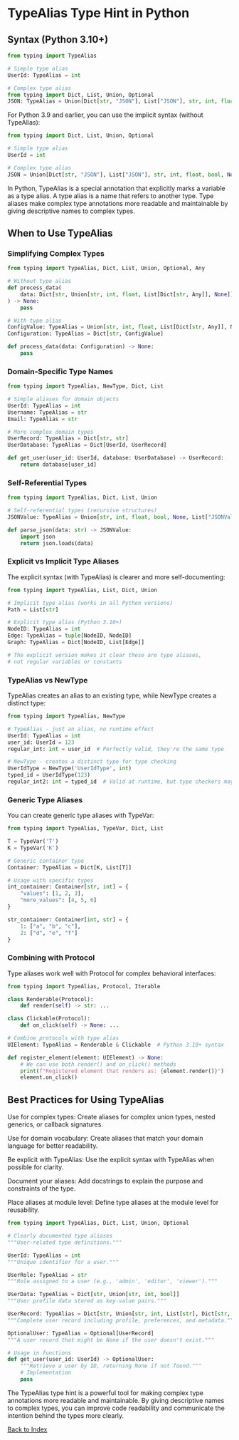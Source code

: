 # TypeAlias Type Hint in Python

## Syntax (Python 3.10+)
```python
from typing import TypeAlias

# Simple type alias
UserId: TypeAlias = int

# Complex type alias
from typing import Dict, List, Union, Optional
JSON: TypeAlias = Union[Dict[str, "JSON"], List["JSON"], str, int, float, bool, None]
```

For Python 3.9 and earlier, you can use the implicit syntax (without TypeAlias):
```python
from typing import Dict, List, Union, Optional

# Simple type alias
UserId = int

# Complex type alias
JSON = Union[Dict[str, "JSON"], List["JSON"], str, int, float, bool, None]
```

In Python, TypeAlias is a special annotation that explicitly marks a variable as a type alias. A type alias is a name that refers to another type. Type aliases make complex type annotations more readable and maintainable by giving descriptive names to complex types.

## When to Use TypeAlias

### Simplifying Complex Types
```python
from typing import TypeAlias, Dict, List, Union, Optional, Any

# Without type alias
def process_data(
    data: Dict[str, Union[str, int, float, List[Dict[str, Any]], None]]
) -> None:
    pass

# With type alias
ConfigValue: TypeAlias = Union[str, int, float, List[Dict[str, Any]], None]
Configuration: TypeAlias = Dict[str, ConfigValue]

def process_data(data: Configuration) -> None:
    pass
```

### Domain-Specific Type Names
```python
from typing import TypeAlias, NewType, Dict, List

# Simple aliases for domain objects
UserId: TypeAlias = int
Username: TypeAlias = str
Email: TypeAlias = str

# More complex domain types
UserRecord: TypeAlias = Dict[str, str]
UserDatabase: TypeAlias = Dict[UserId, UserRecord]

def get_user(user_id: UserId, database: UserDatabase) -> UserRecord:
    return database[user_id]
```

### Self-Referential Types
```python
from typing import TypeAlias, Dict, List, Union

# Self-referential types (recursive structures)
JSONValue: TypeAlias = Union[str, int, float, bool, None, List["JSONValue"], Dict[str, "JSONValue"]]

def parse_json(data: str) -> JSONValue:
    import json
    return json.loads(data)
```

### Explicit vs Implicit Type Aliases
The explicit syntax (with TypeAlias) is clearer and more self-documenting:
```python
from typing import TypeAlias, List, Dict, Union

# Implicit type alias (works in all Python versions)
Path = List[str]

# Explicit type alias (Python 3.10+)
NodeID: TypeAlias = int
Edge: TypeAlias = tuple[NodeID, NodeID]
Graph: TypeAlias = Dict[NodeID, List[Edge]]

# The explicit version makes it clear these are type aliases,
# not regular variables or constants
```

### TypeAlias vs NewType
TypeAlias creates an alias to an existing type, while NewType creates a distinct type:
```python
from typing import TypeAlias, NewType

# TypeAlias - just an alias, no runtime effect
UserId: TypeAlias = int
user_id: UserId = 123
regular_int: int = user_id  # Perfectly valid, they're the same type

# NewType - creates a distinct type for type checking
UserIdType = NewType('UserIdType', int)
typed_id = UserIdType(123)
regular_int2: int = typed_id  # Valid at runtime, but type checkers may warn
```

### Generic Type Aliases
You can create generic type aliases with TypeVar:
```python
from typing import TypeAlias, TypeVar, Dict, List

T = TypeVar('T')
K = TypeVar('K')

# Generic container type
Container: TypeAlias = Dict[K, List[T]]

# Usage with specific types
int_container: Container[str, int] = {
    "values": [1, 2, 3],
    "more_values": [4, 5, 6]
}

str_container: Container[int, str] = {
    1: ["a", "b", "c"],
    2: ["d", "e", "f"]
}
```

### Combining with Protocol
Type aliases work well with Protocol for complex behavioral interfaces:
```python
from typing import TypeAlias, Protocol, Iterable

class Renderable(Protocol):
    def render(self) -> str: ...

class Clickable(Protocol):
    def on_click(self) -> None: ...

# Combine protocols with type alias
UIElement: TypeAlias = Renderable & Clickable  # Python 3.10+ syntax

def register_element(element: UIElement) -> None:
    # We can use both render() and on_click() methods
    print(f"Registered element that renders as: {element.render()}")
    element.on_click()
```

## Best Practices for Using TypeAlias
Use for complex types: Create aliases for complex union types, nested generics, or callback signatures.

Use for domain vocabulary: Create aliases that match your domain language for better readability.

Be explicit with TypeAlias: Use the explicit syntax with TypeAlias when possible for clarity.

Document your aliases: Add docstrings to explain the purpose and constraints of the type.

Place aliases at module level: Define type aliases at the module level for reusability.

```python
from typing import TypeAlias, Dict, List, Union, Optional

# Clearly documented type aliases
"""User-related type definitions."""

UserId: TypeAlias = int
"""Unique identifier for a user."""

UserRole: TypeAlias = str
"""Role assigned to a user (e.g., 'admin', 'editor', 'viewer')."""

UserData: TypeAlias = Dict[str, Union[str, int, bool]]
"""User profile data stored as key-value pairs."""

UserRecord: TypeAlias = Dict[str, Union[str, int, List[str], Dict[str, str]]]
"""Complete user record including profile, preferences, and metadata."""

OptionalUser: TypeAlias = Optional[UserRecord]
"""A user record that might be None if the user doesn't exist."""

# Usage in functions
def get_user(user_id: UserId) -> OptionalUser:
    """Retrieve a user by ID, returning None if not found."""
    # Implementation
    pass
```

The TypeAlias type hint is a powerful tool for making complex type annotations more readable and maintainable. By giving descriptive names to complex types, you can improve code readability and communicate the intention behind the types more clearly.



[Back to Index](../../README.md)
